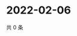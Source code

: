 # 2022-02-06

共 0 条

<!-- BEGIN WEIBO -->
<!-- 最后更新时间 Sun Feb 06 2022 20:20:32 GMT+0800 (China Standard Time) -->

<!-- END WEIBO -->
